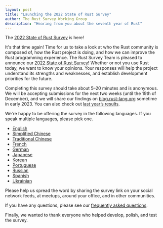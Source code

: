 ```yaml
---
layout: post
title: "Launching the 2022 State of Rust Survey"
author: The Rust Survey Working Group
description: "Hearing from you about the seventh year of Rust"
---
```


The [2022 State of Rust Survey][survey] is here!

It's that time again! Time for us to take a look at who the Rust community is composed of, how the Rust project is doing, and how we can improve the Rust programming experience. The Rust Survey Team is pleased to announce our [2022 State of Rust Survey][survey]! Whether or not you use Rust today, we want to know your opinions. Your responses will help the project understand its strengths and weaknesses, and establish development priorities for the future.

Completing this survey should take about 5–20 minutes and is anonymous. We will be accepting submissions for the next two weeks (until the 19th of December), and we will share our findings on [blog.rust-lang.org] sometime in early 2023. You can also check out [last year’s results][2021 survey].

We're happy to be offering the survey in the following languages. If you speak multiple languages, please pick one.

- [English]
- [Simplified Chinese]
- [Traditional Chinese]
- [French]
- [German]
- [Japanese]
- [Korean]
- [Portuguese]
- [Russian]
- [Spanish]
- [Ukrainian]

Please help us spread the word by sharing the survey link on your social network feeds, at meetups, around your office, and in other communities.

If you have any questions, please see our [frequently asked questions].

Finally, we wanted to thank everyone who helped develop, polish, and test the survey.

[blog.rust-lang.org]: https://blog.rust-lang.org
[frequently asked questions]: https://github.com/rust-lang/surveys/blob/main/documents/Community-Survey-FAQ.md
[2021 survey]: https://blog.rust-lang.org/2022/02/15/Rust-Survey-2021.html

[survey]: https://surveyhero.com/c/sfhmgxgd
[English]: https://surveyhero.com/c/sfhmgxgd?lang=en
[Portuguese]: https://surveyhero.com/c/sfhmgxgd?lang=pt
[Simplified Chinese]: https://surveyhero.com/c/sfhmgxgd?lang=zh-cn
[French]: https://surveyhero.com/c/sfhmgxgd?lang=fr
[Korean]: https://surveyhero.com/c/sfhmgxgd?lang=ko
[Spanish]: https://surveyhero.com/c/sfhmgxgd?lang=es
[Russian]: https://surveyhero.com/c/sfhmgxgd?lang=ru
[Traditional Chinese]: https://surveyhero.com/c/sfhmgxgd?lang=zh-tw
[German]: https://surveyhero.com/c/sfhmgxgd?lang=de
[Japanese]: https://surveyhero.com/c/sfhmgxgd?lang=ja
[Ukrainian]: https://surveyhero.com/c/sfhmgxgd?lang=uk
